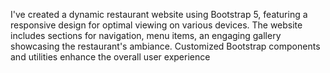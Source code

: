 I've created a dynamic restaurant website using Bootstrap 5, featuring a responsive design for optimal viewing on various devices. The website includes sections for navigation, menu items, an engaging gallery showcasing the restaurant's ambiance. Customized Bootstrap components and utilities enhance the overall user experience
